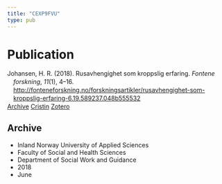 ```yaml
---
title: "CEXP9FVU"
type: pub
---
```

<h1>Publication</h1>
<article id="csl-bib-container-CEXP9FVU" class="csl-bib-container">
  <div class="csl-bib-body" style="line-height: 1.35; padding-left: 1em; text-indent:-1em;">
  <div class="csl-entry">Johansen, H. R. (2018). Rusavhengighet som kroppslig erfaring. <i>Fontene forskning</i>, <i>11</i>(1), 4&#x2013;16. <a href="http://fonteneforskning.no/forskningsartikler/rusavhengighet-som-kroppslig-erfaring-6.19.589237.048b555532">http://fonteneforskning.no/forskningsartikler/rusavhengighet-som-kroppslig-erfaring-6.19.589237.048b555532</a></div>
</div>
  <div class="csl-bib-buttons">
    <a href="#taxonomy-article-CEXP9FVU" class="csl-bib-button">Archive</a>
    <a href="https://app.cristin.no/results/show.jsf?id=1592900" alt="Cristin URL" class="csl-bib-button">Cristin</a>
    <a href="http://zotero.org/groups/5402882/items/CEXP9FVU" alt="Zotero URL" class="csl-bib-button">Zotero</a>
  </div>
  <div id="csl-bib-meta-container-CEXP9FVU"></div>
</article>
<div id="csl-bib-meta-CEXP9FVU" class="csl-bib-meta">
  <article id="taxonomy-article-CEXP9FVU" class="taxonomy-article">
    <h1>Archive</h1>
    <ul>
      <li>Inland Norway University of Applied Sciences</li>
      <li>Faculty of Social and Health Sciences</li>
      <li>Department of Social Work and Guidance</li>
      <li>2018</li>
      <li>June</li>
    </ul>
  </article>
</div>

